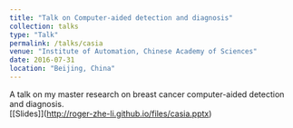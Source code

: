 ```yaml
---
title: "Talk on Computer-aided detection and diagnosis"
collection: talks
type: "Talk"
permalink: /talks/casia
venue: "Institute of Automation, Chinese Academy of Sciences"
date: 2016-07-31
location: "Beijing, China"
---
```


A talk on my master research on breast cancer computer-aided detection and diagnosis.<br>
\[[Slides]\](http://roger-zhe-li.github.io/files/casia.pptx)

